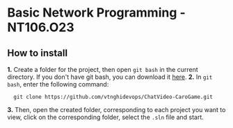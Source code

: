# Basic Network Programming -  NT106.O23

## How to install 
**1.** Create a folder for the project, then open `git bash` in the current directory. If you don't have git bash, you can download it [here](https://git-scm.com/downloads).
**2.** In `git bash`, enter the following command: 
```
  git clone https://github.com/vtnghidevops/ChatVideo-CaroGame.git
```
**3.** Then, open the created folder, corresponding to each project you want to view, click on the corresponding folder, select the `.sln` file and start.
